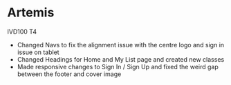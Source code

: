 # Artemis
IVD100 T4

- Changed Navs to fix the alignment issue with the centre logo and sign in issue on tablet
- Changed Headings for Home and My List page and created new classes
- Made responsive changes to Sign In / Sign Up and fixed the weird gap between the footer and cover image
